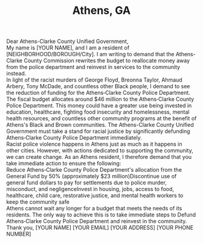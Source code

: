 ---
title: "Athens, GA"
permalink: "/athens"
name: "Letter to County Unified Government"
city: "Athens"
state: "GA"
layout: "email"
recipients:
- "kelly.girtz@accgov.com"
- "patrick.davenport@accgov.com"
- "mariah.parker@accgov.com"
- "melissa.link@accgov.com"
- "allison.wright@accgov.com"
- "tim.denson@accgov.com"
- "tim.denson@accgov.com"
- "jerry.nesmith@accgov.com"
- "russell.edwards@accgov.com"
- "andy.herod@accgov.com"
- "ovita.thornton@accgov.com"
- "mike.hamby@accgov.com"
subject: "[Add Unique Subject Line Here!]"
body: |-
    Dear Athens-Clarke County Unified Government,

    My name is [YOUR NAME], and I am a resident of [NEIGHBORHOOD/BOROUGH/City]. I am writing to demand that the Athens-Clarke County Commission rewrites the budget to reallocate money away from the police department and reinvest in services to the community instead.

    In light of the racist murders of George Floyd, Breonna Taylor, Ahmaud Arbery, Tony McDade, and countless other Black people, I demand to see the reduction of funding for the Athens‐Clarke County Police Department. The fiscal budget allocates around $46 million to the Athens‐Clarke County Police Department. This money could have a greater use being invested in education, healthcare, fighting food insecurity and homelessness, mental health resources, and countless other community programs at the benefit of Athens's Black and Brown communities. The Athens-Clarke County Unified Government must take a stand for racial justice by significantly defunding Athens‐Clarke County Police Department immediately.

    Racist police violence happens in Athens just as much as it happens in other cities. However, with actions dedicated to supporting the community, we can create change. As an Athens resident, I therefore demand that you take immediate action to ensure the following:

    1. Reduce Athens‐Clarke County Police Department's allocation from the General Fund by 50% (approximately $23 million)
    2. Discontinue use of general fund dollars to pay for settlements due to police murder, misconduct, and negligence
    3. Invest in housing, jobs, access to food, healthcare, child care, restorative justice, and mental health workers to keep the community safe
    
    Athens cannot wait any longer for a budget that meets the needs of its residents. The only way to achieve this is to take immediate steps to Defund Athens‐Clarke County Police Department and reinvest in the community.

    Thank you,
    [YOUR NAME]
    [YOUR EMAIL]
    [YOUR ADDRESS]
    [YOUR PHONE NUMBER]

---